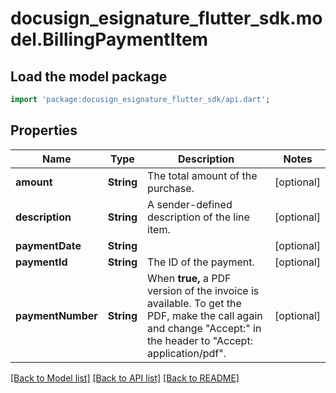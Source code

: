 # docusign_esignature_flutter_sdk.model.BillingPaymentItem

## Load the model package
```dart
import 'package:docusign_esignature_flutter_sdk/api.dart';
```

## Properties
Name | Type | Description | Notes
------------ | ------------- | ------------- | -------------
**amount** | **String** | The total amount of the purchase. | [optional] 
**description** | **String** | A sender-defined description of the line item.  | [optional] 
**paymentDate** | **String** |  | [optional] 
**paymentId** | **String** | The ID of the payment. | [optional] 
**paymentNumber** | **String** | When **true,** a PDF version of the invoice is available.   To get the PDF, make the call again and change \"Accept:\" in the header to \"Accept: application/pdf\". | [optional] 

[[Back to Model list]](../README.md#documentation-for-models) [[Back to API list]](../README.md#documentation-for-api-endpoints) [[Back to README]](../README.md)


